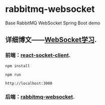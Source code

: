 # rabbitmq-websocket

Base RabbitMQ WebSocket Spring Boot demo


## 详细博文——[WebSocket学习](https://blog.csdn.net/Anumbrella/article/details/88594222).


### 前端：[react-socket-client](./react-socket-client).

```
npm install

npm run
```

```
http://localhost:3000
```

### 后端：[rabbitmq-websocket](./rabbitmq-websocket).








